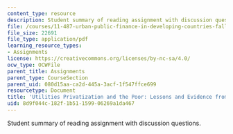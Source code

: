 ```yaml
---
content_type: resource
description: Student summary of reading assignment with discussion questions.
file: /courses/11-487-urban-public-finance-in-developing-countries-fall-2004/8d9f044c182f1b51159906269a1da467_sess2324summary.pdf
file_size: 22691
file_type: application/pdf
learning_resource_types:
- Assignments
license: https://creativecommons.org/licenses/by-nc-sa/4.0/
ocw_type: OCWFile
parent_title: Assignments
parent_type: CourseSection
parent_uid: 080d15aa-ca2d-445a-3acf-1f547ffce699
resourcetype: Document
title: 'Utilities Privatization and the Poor: Lessons and Evidence from Latin America'
uid: 8d9f044c-182f-1b51-1599-06269a1da467
---
```

Student summary of reading assignment with discussion questions.